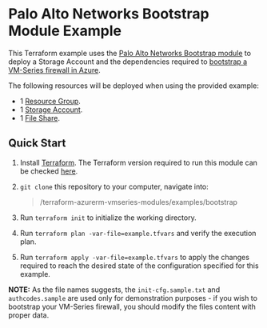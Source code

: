 # Palo Alto Networks Bootstrap Module Example

This Terraform example uses the [Palo Alto Networks Bootstrap module](../../modules/bootstrap) to deploy a Storage Account and the dependencies required
to [bootstrap a VM-Series firewall in Azure](https://docs.paloaltonetworks.com/vm-series/9-1/vm-series-deployment/bootstrap-the-vm-series-firewall/bootstrap-the-vm-series-firewall-in-azure.html#idd51f75b8-e579-44d6-a809-2fafcfe4b3b6).

The following resources will be deployed when using the provided example:
* 1 [Resource Group](https://docs.microsoft.com/en-us/azure/azure-resource-manager/management/manage-resource-groups-portal#what-is-a-resource-group).
* 1 [Storage Account](https://docs.microsoft.com/en-us/azure/storage/common/storage-account-overview).
* 1 [File Share](https://docs.microsoft.com/en-us/azure/storage/files/storage-files-introduction#:~:text=Azure%20Files%20offers%20fully%20managed,cloud%20or%20on%2Dpremises%20deployments).

## Quick Start

1. Install [Terraform](https://www.terraform.io/). The Terraform version required to run this module can be checked [here](https://github.com/PaloAltoNetworks/terraform-azurerm-vmseries-modules/blob/develop/modules/bootstrap/versions.tf).
1. `git clone` this repository to your computer, navigate into:

    >/terraform-azurerm-vmseries-modules/examples/bootstrap

1. Run `terraform init` to initialize the working directory.
1. Run `terraform plan -var-file=example.tfvars` and verify the execution plan.
1. Run `terraform apply -var-file=example.tfvars` to apply the changes required to reach the desired state of the configuration specified for this example.

__NOTE:__ As the file names suggests, the `init-cfg.sample.txt` and `authcodes.sample` are used only for demonstration purposes - if you wish to bootstrap your VM-Series firewall, you should modify the files content with proper data.

